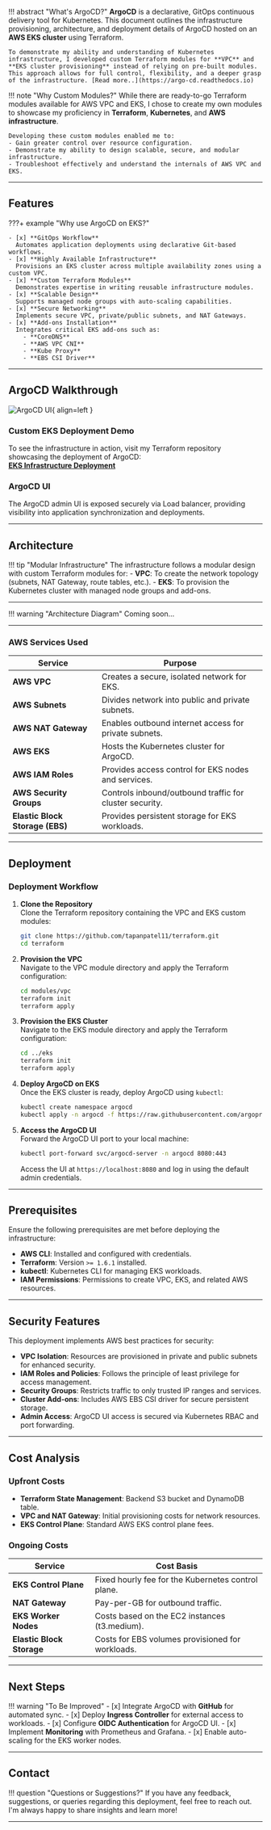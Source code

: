 
!!! abstract "What's ArgoCD?"
    **ArgoCD** is a declarative, GitOps continuous delivery tool for Kubernetes. This document outlines the infrastructure provisioning, architecture, and deployment details of ArgoCD hosted on an **AWS EKS cluster** using Terraform.

    To demonstrate my ability and understanding of Kubernetes infrastructure, I developed custom Terraform modules for **VPC** and **EKS cluster provisioning** instead of relying on pre-built modules. This approach allows for full control, flexibility, and a deeper grasp of the infrastructure. [Read more..](https://argo-cd.readthedocs.io)

!!! note "Why Custom Modules?"
    While there are ready-to-go Terraform modules available for AWS VPC and EKS, I chose to create my own modules to showcase my proficiency in **Terraform**, **Kubernetes**, and **AWS infrastructure**.

    Developing these custom modules enabled me to:
    - Gain greater control over resource configuration.
    - Demonstrate my ability to design scalable, secure, and modular infrastructure.
    - Troubleshoot effectively and understand the internals of AWS VPC and EKS.

---

## Features

???+ example "Why use ArgoCD on EKS?"

    - [x] **GitOps Workflow**  
      Automates application deployments using declarative Git-based workflows.
    - [x] **Highly Available Infrastructure**  
      Provisions an EKS cluster across multiple availability zones using a custom VPC.
    - [x] **Custom Terraform Modules**  
      Demonstrates expertise in writing reusable infrastructure modules.
    - [x] **Scalable Design**  
      Supports managed node groups with auto-scaling capabilities.
    - [x] **Secure Networking**  
      Implements secure VPC, private/public subnets, and NAT Gateways.
    - [x] **Add-ons Installation**  
      Integrates critical EKS add-ons such as:
        - **CoreDNS**
        - **AWS VPC CNI**
        - **Kube Proxy**
        - **EBS CSI Driver**

---

## ArgoCD Walkthrough

![ArgoCD UI](https://argo-cd.readthedocs.io/en/stable/assets/argocd-ui.gif){ align=left }

### **Custom EKS Deployment Demo**

To see the infrastructure in action, visit my Terraform repository showcasing the deployment of ArgoCD:  
   [**EKS Infrastructure Deployment**](https://github.com/TapanPatel11/terraform/tree/main/argocd)

### **ArgoCD UI**  

The ArgoCD admin UI is exposed securely via Load balancer, providing visibility into application synchronization and deployments.

---

## Architecture

!!! tip "Modular Infrastructure"
    The infrastructure follows a modular design with custom Terraform modules for:
    - **VPC**: To create the network topology (subnets, NAT Gateway, route tables, etc.).
    - **EKS**: To provision the Kubernetes cluster with managed node groups and add-ons.

---

!!! warning "Architecture Diagram"
    Coming soon...  

---

### **AWS Services Used**

| Service                  | Purpose                                         |
|--------------------------|-------------------------------------------------|
| **AWS VPC**              | Creates a secure, isolated network for EKS.     |
| **AWS Subnets**          | Divides network into public and private subnets. |
| **AWS NAT Gateway**      | Enables outbound internet access for private subnets. |
| **AWS EKS**              | Hosts the Kubernetes cluster for ArgoCD.       |
| **AWS IAM Roles**        | Provides access control for EKS nodes and services. |
| **AWS Security Groups**  | Controls inbound/outbound traffic for cluster security. |
| **Elastic Block Storage (EBS)** | Provides persistent storage for EKS workloads. |

---

## Deployment

### **Deployment Workflow**

1. **Clone the Repository**  
   Clone the Terraform repository containing the VPC and EKS custom modules:
   ```bash
   git clone https://github.com/tapanpatel11/terraform.git
   cd terraform
   ```

2. **Provision the VPC**  
   Navigate to the VPC module directory and apply the Terraform configuration:
   ```bash
   cd modules/vpc
   terraform init
   terraform apply
   ```

3. **Provision the EKS Cluster**  
   Navigate to the EKS module directory and apply the Terraform configuration:
   ```bash
   cd ../eks
   terraform init
   terraform apply
   ```

4. **Deploy ArgoCD on EKS**  
   Once the EKS cluster is ready, deploy ArgoCD using `kubectl`:
   ```bash
   kubectl create namespace argocd
   kubectl apply -n argocd -f https://raw.githubusercontent.com/argoproj/argo-cd/stable/manifests/install.yaml
   ```

5. **Access the ArgoCD UI**  
   Forward the ArgoCD UI port to your local machine:
   ```bash
   kubectl port-forward svc/argocd-server -n argocd 8080:443
   ```
   Access the UI at `https://localhost:8080` and log in using the default admin credentials.

---

## Prerequisites  

Ensure the following prerequisites are met before deploying the infrastructure:

- **AWS CLI**: Installed and configured with credentials.
- **Terraform**: Version `>= 1.6.1` installed.
- **kubectl**: Kubernetes CLI for managing EKS workloads.
- **IAM Permissions**: Permissions to create VPC, EKS, and related AWS resources.

---

## Security Features

This deployment implements AWS best practices for security:

- **VPC Isolation**: Resources are provisioned in private and public subnets for enhanced security.
- **IAM Roles and Policies**: Follows the principle of least privilege for access management.
- **Security Groups**: Restricts traffic to only trusted IP ranges and services.
- **Cluster Add-ons**: Includes AWS EBS CSI driver for secure persistent storage.
- **Admin Access**: ArgoCD UI access is secured via Kubernetes RBAC and port forwarding.

---

## Cost Analysis

### Upfront Costs
- **Terraform State Management**: Backend S3 bucket and DynamoDB table.
- **VPC and NAT Gateway**: Initial provisioning costs for network resources.
- **EKS Control Plane**: Standard AWS EKS control plane fees.

### Ongoing Costs
| Service                  | Cost Basis                                      |
|--------------------------|-------------------------------------------------|
| **EKS Control Plane**    | Fixed hourly fee for the Kubernetes control plane. |
| **NAT Gateway**          | Pay-per-GB for outbound traffic.                |
| **EKS Worker Nodes**     | Costs based on the EC2 instances (t3.medium).   |
| **Elastic Block Storage**| Costs for EBS volumes provisioned for workloads.|

---

## Next Steps

!!! warning "To Be Improved"
    - [x] Integrate ArgoCD with **GitHub** for automated sync.
    - [x] Deploy **Ingress Controller** for external access to workloads.
    - [x] Configure **OIDC Authentication** for ArgoCD UI.
    - [x] Implement **Monitoring** with Prometheus and Grafana.
    - [x] Enable auto-scaling for the EKS worker nodes.

---

## **Contact**

!!! question "Questions or Suggestions?"
    If you have any feedback, suggestions, or queries regarding this deployment, feel free to reach out. I'm always happy to share insights and learn more!

---
